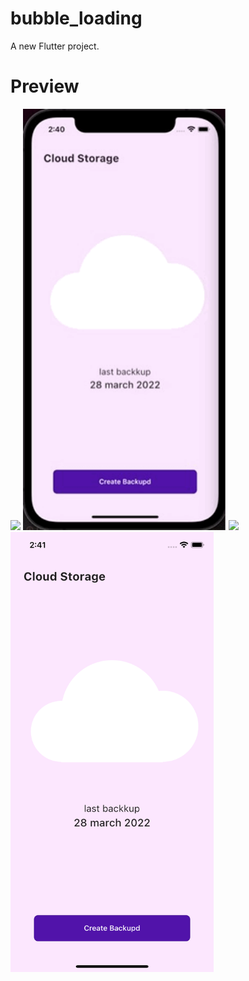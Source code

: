 # bubble_loading

A new Flutter project.

# Preview
<img src="preview/image.png" width="425"/> <img src="preview.gif" width="325"/> 
<img src="preview/image.png" width="425"/> <img src="preview.png" width="325"/> 